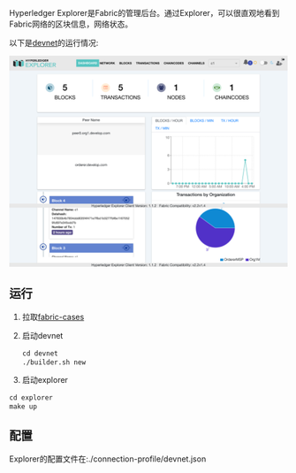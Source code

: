 Hyperledger Explorer是Fabric的管理后台。通过Explorer，可以很直观地看到Fabric网络的区块信息，网络状态。

以下是[devnet](https://github.com/stephenwu2020/fabric-cases/tree/master/devnet)的运行情况:

![devnet](devnet.png)

## 运行
1. 拉取[fabric-cases](https://github.com/stephenwu2020/fabric-cases)
2. 启动devnet
   ```
   cd devnet
   ./builder.sh new
   ```

3. 启动explorer
  ```
  cd explorer
  make up
  ```

## 配置
Explorer的配置文件在:./connection-profile/devnet.json
